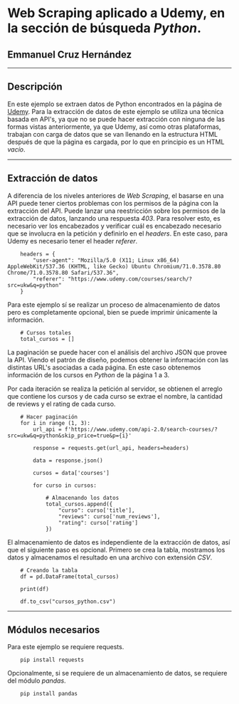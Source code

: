 # Web Scraping aplicado a Udemy, en la sección de búsqueda _Python_.
## Emmanuel Cruz Hernández

----

## Descripción

En este ejemplo se extraen datos de Python encontrados en la página de [Udemy](https://www.udemy.com/courses/search/?src=ukw&q=python). Para la extracción de datos de este ejemplo se utiliza una técnica basada en API's, ya que no se puede hacer extracción con ninguna de las formas vistas anteriormente, ya que Udemy, así como otras plataformas, trabajan con carga de datos que se van llenando en la estructura HTML después de que la página es cargada, por lo que en principio es un HTML _vacío_.

----

## Extracción de datos

A diferencia de los niveles anteriores de _Web Scraping_, el basarse en una API puede tener ciertos problemas con los permisos de la página con la extracción del API. Puede lanzar una reestricción sobre los permisos de la extracción de datos, lanzando una respuesta _403_. Para resolver esto, es necesario ver los encabezados y verificar cuál es encabezado necesario que se involucra en la petición y definirlo en el _headers_. En este caso, para Udemy es necesario tener el header _referer_.

        headers = {
            "user-agent": "Mozilla/5.0 (X11; Linux x86_64) AppleWebKit/537.36 (KHTML, like Gecko) Ubuntu Chromium/71.0.3578.80 Chrome/71.0.3578.80 Safari/537.36",
            "referer": "https://www.udemy.com/courses/search/?src=ukw&q=python"
        }

Para este ejemplo sí se realizar un proceso de almacenamiento de datos pero es completamente opcional, bien se puede imprimir únicamente la información.

        # Cursos totales
        total_cursos = []

La paginación se puede hacer con el análisis del archivo JSON que provee la API. Viendo el patrón de diseño, podemos obtener la información con las distintas URL's asociadas a cada página. En este caso obtenemos información de los cursos en _Python_ de la página 1 a 3.

Por cada iteración se realiza la petición al servidor, se obtienen el arreglo que contiene los cursos y de cada curso se extrae el nombre, la cantidad de reviews y el rating de cada curso.

        # Hacer paginación
        for i in range (1, 3):
            url_api = f'https://www.udemy.com/api-2.0/search-courses/?src=ukw&q=python&skip_price=true&p={i}'

            response = requests.get(url_api, headers=headers)

            data = response.json()

            cursos = data['courses']

            for curso in cursos:

                # Almacenando los datos
                total_cursos.append({
                    "curso": curso['title'],
                    "reviews": curso['num_reviews'],
                    "rating": curso['rating']
                })

El almacenamiento de datos es independiente de la extracción de datos, así que el siguiente paso es opcional. Primero se crea la tabla, mostramos los datos y almacenamos el resultado en una archivo con extensión _CSV_.

        # Creando la tabla
        df = pd.DataFrame(total_cursos)

        print(df)

        df.to_csv("cursos_python.csv")

----

## Módulos necesarios

Para este ejemplo se requiere requests.

        pip install requests

Opcionalmente, si se requiere de un almacenamiento de datos, se requiere del módulo _pandas_.

        pip install pandas